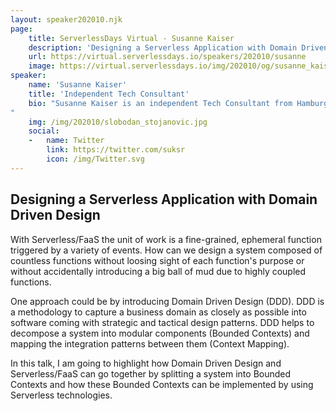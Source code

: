 ```yaml
---
layout: speaker202010.njk
page:
    title: ServerlessDays Virtual - Susanne Kaiser
    description: 'Designing a Serverless Application with Domain Driven Design'
    url: https://virtual.serverlessdays.io/speakers/202010/susanne
    image: https://virtual.serverlessdays.io/img/202010/og/susanne_kaiser_card.png
speaker:
    name: 'Susanne Kaiser'
    title: 'Independent Tech Consultant'
    bio: "Susanne Kaiser is an independent Tech Consultant from Hamburg, Germany,  supporting organizations of various sizes to build and run software products from idea to production.  Susanne was previously working as a startup CTO.\r\nShe has a background in computer sciences and experience in software development & architecture for more than 17 years and regularly presents at international tech conferences.
"
    img: /img/202010/slobodan_stojanovic.jpg
    social:
    -   name: Twitter
        link: https://twitter.com/suksr
        icon: /img/Twitter.svg
---
```


## Designing a Serverless Application with Domain Driven Design

With Serverless/FaaS the unit of work is a fine-grained, ephemeral function triggered by a variety of events. How can we design a system composed of countless functions without loosing sight of each function's purpose or without accidentally introducing a big ball of mud due to highly coupled functions. 

One approach could be by introducing Domain Driven Design (DDD). DDD is a methodology to capture a business domain as closely as possible into software coming with strategic and tactical design patterns. DDD helps to decompose a system into modular components (Bounded Contexts) and mapping the integration patterns between them (Context Mapping).

In this talk, I am going to highlight how Domain Driven Design and Serverless/FaaS can go together by splitting a system into Bounded Contexts and how these Bounded Contexts can be implemented by using Serverless technologies.

